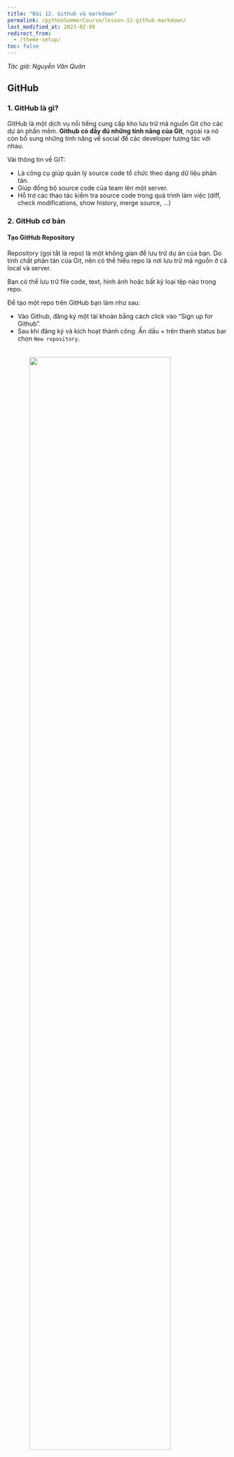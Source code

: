 ```yaml
---
title: "Bài 12. Github và markdown"
permalink: /pythonSummerCourse/lesson-12-github-markdown/
last_modified_at: 2023-02-09
redirect_from:
  - /theme-setup/
toc: false
---
```


<style>
  .image-site {
    img {
      width:80%;
      max-width:700px;
      display: block;
      margin-left: auto;
      margin-right: auto;
      padding-top:20px;
      padding-bottom:20px;
    }
  }
</style>

_Tác giả: Nguyễn Văn Quân_

## GitHub
### 1. GitHub là gì?
GitHub là một dịch vụ nổi tiếng cung cấp kho lưu trữ mã nguồn Git cho các dự án phần mềm. **Github có đầy đủ những tính năng của Git**, ngoài ra nó còn bổ sung những tính năng về social để các developer tương tác với nhau.

Vài thông tin về GIT:
* Là công cụ giúp quản lý source code tổ chức theo dạng dữ liệu phân tán.
* Giúp đồng bộ source code của team lên một server.
* Hỗ trợ các thao tác kiểm tra source code trong quá trình làm việc (diff, check modifications, show history, merge source, …)

### 2. GitHub cơ bản
#### Tạo GitHub Repository
Repository (gọi tắt là repo) là một không gian để lưu trữ dự án của bạn. Do tính chất phân tán của Git, nên có thể hiểu repo là nơi lưu trữ mã nguồn ở cả local và server.

Bạn có thể lưu trữ file code, text, hình ảnh hoặc bất kỳ loại tệp nào trong repo.

Để tạo một repo trên GitHub bạn làm như sau:

* Vào Github, đăng ký một tài khoản bằng cách click vào “Sign up for Github”.
* Sau khi đăng ký và kích hoạt thành công. Ấn dấu + trên thanh status bar chọn `New repository`.

<div class="image-site">
  <img src="/assets/images/courses/05-01-github-markdown/github-1.png">
</div>

Nhập tên Repositoty và nhấn nút “Create Repository”. Ngoài ra, bạn cũng có thể thêm mô tả cho repo.

<div class="image-site">
  <img src="/assets/images/courses/05-01-github-markdown/github-2.png">
</div>

Trong đó, bạn lưu ý 2 options sau:

* Theo mặc định thì repository để là public. Tức là ai cũng có thể xem được repo này của bạn. Nếu dự án của bạn chưa muốn công khai mà chỉ muốn quản lý nội bộ thì chọn Private.

* Bạn có thêm một README file để giới thiệu repo kèm với một file .gitignore. Github đã có sẵn template [.gitignore](https://github.com/github/gitignore) cho bạn, cứ chọn một template phù hợp với mã nguồn dự án là được.

Khi tạo xong, repo sẽ như sau:

<div class="image-site">
  <img src="/assets/images/courses/05-01-github-markdown/github-3.png">
</div>

Khi đã có repository, bạn có thể clone, pull, push… source code của mình lên đó.

> Các lệnh thực hiện để làm việc với GitHub tương tự như với Git xem tại [đây](https://mimpython.github.io/pythonSummerCourse/lesson-08-git/)


## Markdown
### 1. Tiêu đề
Để tạo tiêu đề - heading h1, h2, h3 cho đến h6, thêm số lượng ký tự `#` tương ứng vào đầu dòng. Số lượng `#` bạn sử dụng tương ứng với cấp độ tiêu đề, một ký tự `#`tương đương với h1, 2 ký tự `#` tương đương với h2, ...

Ví dụ: để tạo tiêu đề cấp ba, sử dụng ba ký hiệu #

`### MIM Python`
### 2. Đoạn văn
Để tạo các đoạn văn, sử dụng một dòng trống để tách các dòng văn bản. Bạn không nên thụt lề các đoạn bằng dấu cách hoặc tab.

### 3. In đậm chữ
Để in đậm văn bản, thêm hai dấu hoa thị hoặc dấu gạch dưới trước và sau một từ hoặc cụm từ. Để in đậm chữ cái nằm giữa một từ để nhấn mạnh, thêm hai dấu sao trước và sau các chữ cái (không sử dụng space).

| Cú pháp        | Kết quả |
|:---------------|:--------|
| `**MIM Python**` | **MIM Python**|
| `__MIM Python__` | __MIM Python__|

### 4. In nghiêng
Để in nghiêng văn bản, thêm một dấu hoa thị hoặc gạch dưới trước và sau một từ hoặc cụm từ. Để in nghiêng chữ cái nằm giữa một từ để nhấn mạnh, thêm một dấu sao trước và sau các chữ cái (không sử dụng space).

| Cú pháp        | Kết quả |
|:---------------|:--------|
| `*MIM Python*` | *MIM Python*|
| `_MIM Python_` | _MIM Python_|

### 5. In đậm và in nghiêng
Để nhấn mạnh văn bản bằng chữ in đậm và in nghiêng cùng một lúc, thêm ba dấu hoa thị hoặc ba dấu gạch dưới trước và sau một từ hoặc cụm từ.

| Cú pháp        | Kết quả |
|:---------------|:--------|
| `***MIM Python***` | ***MIM Python***|
| `___MIM Python___` | ___MIM Python___|
| `__*MIM Python*__` | __*MIM Python*__|
| `**_MIM Python_**` | _**MIM Python**_|

### 6. Trích dẫn
Để tạo một blockquote, hãy thêm dấu `>` vào trước đoạn văn.

Blockquote có thể được lồng trong một Blockquote khác. Thêm dấu `>>` ở phía trước đoạn bạn muốn lồng.

Blockquote có thể chứa các yếu tố định dạng Markdown khác. Tuy nhiên, không phải tất cả các yếu tố đều có thể sử dụng được, vậy nên bạn cần thử nghiệm để xem định dạng nào sẽ hoạt động.

### 7. Danh sách
#### 7.1  Danh sách có thứ tự

| Cú pháp        | Kết quả |
|:---------------|:--------|
| 1. Mục một <br /> 2. Mục hai <br /> 3. Mục ba   | 1. Mục một <br /> 2. Mục hai  <br /> 3. Mục ba |
| 1. Mục một <br /> 1. Mục hai  <br /> 1. Mục ba   | 1. Mục một  <br /> 2. Mục hai  <br /> 3. Mục ba |
| 1. Mục một <br /> 2. Mục hai <br /> 1. Mục phụ <br /> 2. Mục phụ <br /> 3. Mục ba| 1. Mục một <br /> 2. Mục hai <br /> &nbsp;&nbsp;&nbsp;&nbsp; 1. Mục phụ <br /> &nbsp;&nbsp;&nbsp;&nbsp; 2. Mục phụ <br /> 3. Mục ba |

#### 7.2 Danh sách không có thứ tự
Để định đạng danh sách có các gạch đầu dòng trong Markdown, bạn dùng kí tự dấu gạch ngang `-`, dấu hoa thị `*` hoặc dấu cộng `+` và một dấu cách trước nội dung muốn tạo, dùng thêm 2 dấu cách ở đằng trước nếu muốn lùi vào một level.

| Cú pháp        | Kết quả |
|:---------------|:--------|
| * Mục một <br /> * Mục hai <br /> * Mục ba   | <li> Mục một </li> <li> Mục hai </li><li> Mục ba </li> |
| - Mục một <br /> - Mục hai  <br /> - Mục ba   |  <li> Mục một </li> <li> Mục hai </li><li> Mục ba </li> |
| - Mục một <br /> - Mục hai <br /> &nbsp;&nbsp;- Mục phụ <br /> &nbsp;&nbsp;- Mục phụ <br /> - Mục ba| <ul><li>Mục một</li><li>Mục hai<ul><li>Mục phụ</li><li>Mục phụ</li></ul></li><li>Mục ba</li></ul> |

### 8. Code
Để biểu thị một từ hoặc cụm từ dưới dạng code, hãy đặt nó trong dấu **`**.

Với khối code thì ta đặt chúng trong **```**
### 9. Liên kết
Một liên kết được tạo tự động với cặp móc nhọn `<,>` đơn giản bao quanh liên kết:
`<https://mimpython.github.io/>`

Hoặc cầu kỳ hơn bằng cách đặt văn bản liên kết trong ngoặc (ví dụ: [MIM Python]) và kèm theo URL trong ngoặc đơn (ví dụ: (https://mimpython.github.io/)).

`Trang tôi đang theo học là [MIM Python](https://mimpython.github.io/).`

Kết quả là:

Trang tôi đang theo học là [MIM Python](https://mimpython.github.io/)

Ngoài ra các bạn có thể định dạng chữ như **In đậm**, *In nghiêng* cho liên kết.

### 10. Hình ảnh
Để thêm hình ảnh trong markdown, bạn thêm ký tự `!` vào đầu tiên, sau đó ghi alt text trong ngoặc vuông `[]` và URL ảnh trong ngoặc đơn `()`.

**Chèn liên kết vào hình ảnh**

Để thêm một liên kết vào hình ảnh trong Markdown, bạn đặt toàn bộ khai báo hình ảnh như bước trên trong ngoặc vuông [] và thêm liên kết mình cần vào ngoặc đơn () đặt ngay tiếp sau.
## Tài liệu tham khảo
Tài liệu chính
- [Bài viết về git/github](https://realpython.com/python-git-github-intro/) trên trang web Real Python
- [Cú pháp cơ bản](https://www.markdownguide.org/basic-syntax/) của markdown
